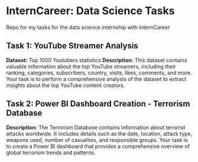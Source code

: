 # InternCareer: Data Science Tasks
Repo for my tasks for the data science internship with InternCareer

## Task 1: YouTube Streamer Analysis
**Dataset:** Top 1000 Youtubers statistics
**Description:** This dataset contains valuable information about the top YouTube streamers, including their ranking, categories, subscribers, country, visits, likes, comments, and more. Your task is to perform a comprehensive analysis of the dataset to extract insights about the top YouTube content creators.

## Task 2: Power BI Dashboard Creation - Terrorism Database
**Description:** The Terrorism Database contains information about terrorist attacks worldwide. It includes details such as the date, location, attack type,
weapons used, number of casualties, and responsible groups. Your task is to create a Power BI dashboard that provides a comprehensive overview of global terrorism trends and patterns.
